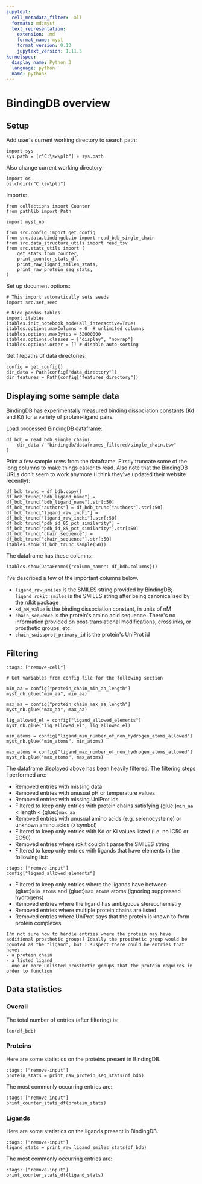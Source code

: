 ```yaml
---
jupytext:
  cell_metadata_filter: -all
  formats: md:myst
  text_representation:
    extension: .md
    format_name: myst
    format_version: 0.13
    jupytext_version: 1.11.5
kernelspec:
  display_name: Python 3
  language: python
  name: python3
---
```


# BindingDB overview

## Setup

Add user's current working directory to search path:
```{code-cell}
import sys
sys.path = [r"C:\sw\plb"] + sys.path
```

Also change current working directory:
```{code-cell}
import os
os.chdir(r"C:\sw\plb")
```

Imports:
```{code-cell}
from collections import Counter
from pathlib import Path

import myst_nb

from src.config import get_config
from src.data.bindingdb.io import read_bdb_single_chain
from src.data_structure_utils import read_tsv
from src.stats_utils import (
    get_stats_from_counter,
    print_counter_stats_df,
    print_raw_ligand_smiles_stats,
    print_raw_protein_seq_stats,
)
```

Set up document options:
```{code-cell}
# This import automatically sets seeds
import src.set_seed

# Nice pandas tables
import itables
itables.init_notebook_mode(all_interactive=True)
itables.options.maxColumns = 0  # unlimited columns
itables.options.maxBytes = 32000000
itables.options.classes = ["display", "nowrap"]
itables.options.order = [] # disable auto-sorting
```

Get filepaths of data directories:
```{code-cell}
config = get_config()
dir_data = Path(config["data_directory"])
dir_features = Path(config["features_directory"])
```

## Displaying some sample data

BindingDB has experimentally measured binding dissociation constants (Kd and Ki)
for a variety of protein-ligand pairs.

Load processed BindingDB dataframe:
```{code-cell}
df_bdb = read_bdb_single_chain(
    dir_data / "bindingdb/dataframes_filtered/single_chain.tsv"
)
```

Print a few sample rows from the dataframe. Firstly truncate some of the long
columns to make things easier to read. Also note that the BindingDB URLs don't
seem to work anymore (I think they've updated their website recently):
```{code-cell}
df_bdb_trunc = df_bdb.copy()
df_bdb_trunc["bdb_ligand_name"] = df_bdb_trunc["bdb_ligand_name"].str[:50]
df_bdb_trunc["authors"] = df_bdb_trunc["authors"].str[:50]
df_bdb_trunc["ligand_raw_inchi"] = df_bdb_trunc["ligand_raw_inchi"].str[:50]
df_bdb_trunc["pdb_id_85_pct_similarity"] = df_bdb_trunc["pdb_id_85_pct_similarity"].str[:50]
df_bdb_trunc["chain_sequence"] = df_bdb_trunc["chain_sequence"].str[:50]
itables.show(df_bdb_trunc.sample(50))
```

The dataframe has these columns:
```{code-cell}
itables.show(DataFrame({"column_name": df_bdb.columns}))
```

I've described a few of the important columns below.

- `ligand_raw_smiles` is the SMILES string provided by BindingDB;
  `ligand_rdkit_smiles` is the SMILES string after being canonicalised by the
  rdkit package
- `kd_nM_value` is the binding dissociation constant, in units of nM
- `chain_sequence` is the protein's amino acid sequence. There's no information
  provided on post-translational modifications, crosslinks, or prosthetic
  groups, etc.
- `chain_swissprot_primary_id` is the protein's UniProt id


## Filtering

```{code-cell}
:tags: ["remove-cell"]

# Get variables from config file for the following section

min_aa = config["protein_chain_min_aa_length"]
myst_nb.glue("min_aa", min_aa)

max_aa = config["protein_chain_max_aa_length"]
myst_nb.glue("max_aa", max_aa)

lig_allowed_el = config["ligand_allowed_elements"]
myst_nb.glue("lig_allowed_el", lig_allowed_el)

min_atoms = config["ligand_min_number_of_non_hydrogen_atoms_allowed"]
myst_nb.glue("min_atoms", min_atoms)

max_atoms = config["ligand_max_number_of_non_hydrogen_atoms_allowed"]
myst_nb.glue("max_atoms", max_atoms)
```

The dataframe displayed above has been heavily filtered. The filtering steps I
performed are:

- Removed entries with missing data
- Removed entries with unusual pH or temperature values
- Removed entries with missing UniProt ids
- Filtered to keep only entries with protein chains satisfying {glue:}`min_aa` <
  length < {glue:}`max_aa`
- Removed entries with unusual amino acids (e.g. selenocysteine) or unknown
  amino acids (`X` symbol)
- Filtered to keep only entries with Kd or Ki values listed (i.e. no IC50 or EC50)
- Removed entries where rdkit couldn't parse the SMILES string
- Filtered to keep only entries with ligands that have elements in the following list:

```{code-cell}
:tags: ["remove-input"]
config["ligand_allowed_elements"]
```

- Filtered to keep only entries where the ligands have between {glue:}`min_atoms` and
  {glue:}`max_atoms` atoms (ignoring suppressed hydrogens)
- Removed entries where the ligand has ambiguous stereochemistry
- Removed entries where multiple protein chains are listed
- Removed entries where UniProt says that the protein is known to form protein complexes

```{note}
I'm not sure how to handle entries where the protein may have additional prosthetic groups? Ideally the prosthetic group would be counted as the "ligand", but I suspect there could be entries that have:
- a protein chain
- a listed ligand
- one or more unlisted prosthetic groups that the protein requires in order to function
```

## Data statistics

### Overall

The total number of entries (after filtering) is:
```{code-cell}
len(df_bdb)
```

### Proteins

Here are some statistics on the proteins present in BindingDB.
```{code-cell}
:tags: ["remove-input"]
protein_stats = print_raw_protein_seq_stats(df_bdb)
```

The most commonly occurring entries are:
```{code-cell}
:tags: ["remove-input"]
print_counter_stats_df(protein_stats)
```

### Ligands

Here are some statistics on the ligands present in BindingDB.
```{code-cell}
:tags: ["remove-input"]
ligand_stats = print_raw_ligand_smiles_stats(df_bdb)
```

The most commonly occurring entries are:
```{code-cell}
:tags: ["remove-input"]
print_counter_stats_df(ligand_stats)
```
